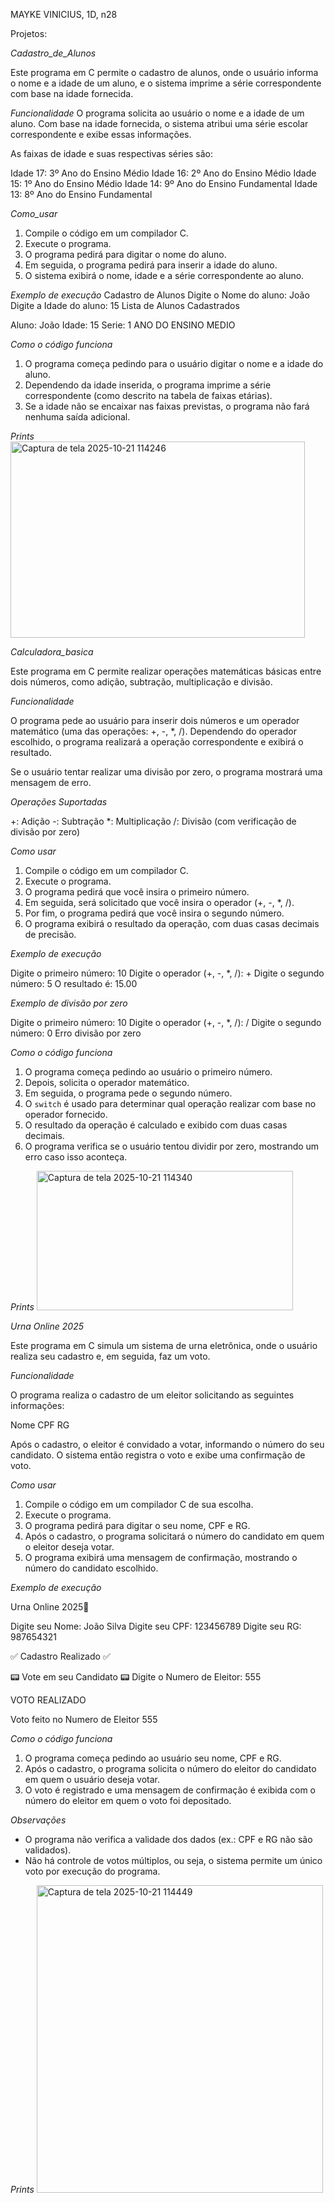 MAYKE VINICIUS, 1D, n28

Projetos:

_Cadastro_de_Alunos_

Este programa em C permite o cadastro de alunos, onde o usuário informa o nome e a idade de um aluno, e o sistema imprime a série correspondente com base na idade fornecida.

_Funcionalidade_
O programa solicita ao usuário o nome e a idade de um aluno.
Com base na idade fornecida, o sistema atribui uma série escolar correspondente e exibe essas informações.

As faixas de idade e suas respectivas séries são:

Idade 17: 3º Ano do Ensino Médio
Idade 16: 2º Ano do Ensino Médio
Idade 15: 1º Ano do Ensino Médio
Idade 14: 9º Ano do Ensino Fundamental
Idade 13: 8º Ano do Ensino Fundamental

_Como_usar_

1. Compile o código em um compilador C.
2. Execute o programa.
3. O programa pedirá para digitar o nome do aluno.
4. Em seguida, o programa pedirá para inserir a idade do aluno.
5. O sistema exibirá o nome, idade e a série correspondente ao aluno.

_Exemplo de execução_
Cadastro de Alunos
Digite o Nome do aluno: João
Digite a Idade do aluno: 15
Lista de Alunos Cadastrados

Aluno: João
Idade: 15
Serie: 1 ANO DO ENSINO MEDIO

_Como o código funciona_

1. O programa começa pedindo para o usuário digitar o nome e a idade do aluno.
2. Dependendo da idade inserida, o programa imprime a série correspondente (como descrito na tabela de faixas etárias).
3. Se a idade não se encaixar nas faixas previstas, o programa não fará nenhuma saída adicional.

_Prints_
<img width="471" height="314" alt="Captura de tela 2025-10-21 114246" src="https://github.com/user-attachments/assets/341b8399-e9b2-4d3c-9179-253871f43675" />



_Calculadora_basica_

Este programa em C permite realizar operações matemáticas básicas entre dois números, como adição, subtração, multiplicação e divisão.

_Funcionalidade_

O programa pede ao usuário para inserir dois números e um operador matemático (uma das operações: +, -, *, /). Dependendo do operador escolhido, o programa realizará a operação correspondente e exibirá o resultado.

Se o usuário tentar realizar uma divisão por zero, o programa mostrará uma mensagem de erro.

_Operações Suportadas_

+: Adição
-: Subtração
*: Multiplicação
/: Divisão (com verificação de divisão por zero)

_Como usar_

1. Compile o código em um compilador C.
2. Execute o programa.
3. O programa pedirá que você insira o primeiro número.
4. Em seguida, será solicitado que você insira o operador (+, -, *, /).
5. Por fim, o programa pedirá que você insira o segundo número.
6. O programa exibirá o resultado da operação, com duas casas decimais de precisão.

_Exemplo de execução_

Digite o primeiro número: 10
Digite o operador (+, -, *, /): +
Digite o segundo número: 5
O resultado é: 15.00

_Exemplo de divisão por zero_

Digite o primeiro número: 10
Digite o operador (+, -, *, /): /
Digite o segundo número: 0
Erro divisão por zero

_Como o código funciona_

1. O programa começa pedindo ao usuário o primeiro número.
2. Depois, solicita o operador matemático.
3. Em seguida, o programa pede o segundo número.
4. O `switch` é usado para determinar qual operação realizar com base no operador fornecido.
5. O resultado da operação é calculado e exibido com duas casas decimais.
6. O programa verifica se o usuário tentou dividir por zero, mostrando um erro caso isso aconteça.

_Prints_
<img width="410" height="223" alt="Captura de tela 2025-10-21 114340" src="https://github.com/user-attachments/assets/4107df23-44ab-41cf-a106-22576b7e512e" />



_Urna Online 2025_

Este programa em C simula um sistema de urna eletrônica, onde o usuário realiza seu cadastro e, em seguida, faz um voto.

_Funcionalidade_

O programa realiza o cadastro de um eleitor solicitando as seguintes informações:

Nome
CPF
RG

Após o cadastro, o eleitor é convidado a votar, informando o número do seu candidato. O sistema então registra o voto e exibe uma confirmação de voto.

_Como usar_

1. Compile o código em um compilador C de sua escolha.
2. Execute o programa.
3. O programa pedirá para digitar o seu nome, CPF e RG.
4. Após o cadastro, o programa solicitará o número do candidato em quem o eleitor deseja votar.
5. O programa exibirá uma mensagem de confirmação, mostrando o número do candidato escolhido.

_Exemplo de execução_

 Urna Online 2025📠

Digite seu Nome: João Silva
Digite seu CPF: 123456789
Digite seu RG: 987654321

 ✅  Cadastro Realizado ✅

 📟  Vote em seu Candidato 📟 
Digite o Numero de Eleitor: 555

  VOTO REALIZADO  

Voto feito no Numero de Eleitor 555

_Como o código funciona_

1. O programa começa pedindo ao usuário seu nome, CPF e RG.
2. Após o cadastro, o programa solicita o número do eleitor do candidato em quem o usuário deseja votar.
3. O voto é registrado e uma mensagem de confirmação é exibida com o número do eleitor em quem o voto foi depositado.

_Observações_

* O programa não verifica a validade dos dados (ex.: CPF e RG não são validados).
* Não há controle de votos múltiplos, ou seja, o sistema permite um único voto por execução do programa.

_Prints_
<img width="458" height="492" alt="Captura de tela 2025-10-21 114449" src="https://github.com/user-attachments/assets/191c5ae7-cf15-4f34-b276-b3863642aed1" />

